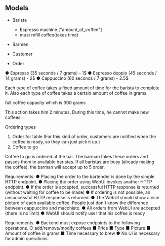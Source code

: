 ## Models

- Barista
  - Espresso machine ["amount_of_coffee"]
  - must refill coffee(takes time)
  
- Barmen

- Customer

- Order

● Espresso (35 seconds / 7 grams) - 1$
● Espresso doppio (45 seconds / 14 grams) - 2$
● Cappuccino (60 seconds / 7 grams) - 2.5$

Each type of coffee takes a fixed amount of time for the barista to complete it.
Also each type of
coffee takes a certain amount of coffee in grams.

full coffee capacity which is 300 grams

This action takes him 2 minutes. During this time, he cannot make new coffees.

Ordering types
 1. Order for table (For this kind of order, customers are notified when the coffee is ready, so they can just pick it up.)
 2. Coffee to go

Coffee to go is ordered at the bar. The barman takes these orders and passes them to available
baristas. If all baristas are busy (already making the coffee), the barman will accept up to 5
order.

Requirements:
● Placing the order to the bartender is done by the simple HTTP endpoint.
● Placing the order using WebUI invokes another HTTP endpoint.
● If the order is accepted, successful HTTP response is returned (without waiting for coffee
to be made)
● If ordering is not possible, an unsuccessful HTTP response is returned.
● The WebUI should show a nice picture of each available coffee. People just don't know
the difference between cappuccino and macchiato.
● All orders from WebUI are accepted (there is no limit)
● WebUI should notify user that his coffee is ready

Requirements:
● Backend must expose endpoints to the following operations.
○ add/remove/modify coffees
■ Price
■ Type
■ Picture
■ Amount of coffee in grams
■ Time necessary to brew
● No UI is necessary for admin operations.
